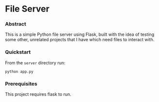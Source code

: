 # File Server

### Abstract
This is a simple Python file server using Flask, built with the idea of testing some other, unrelated projects that I have which need files to interact with.

### Quickstart
From the `server` directory run:
```
python app.py
```

### Prerequisites
This project requires flask to run.